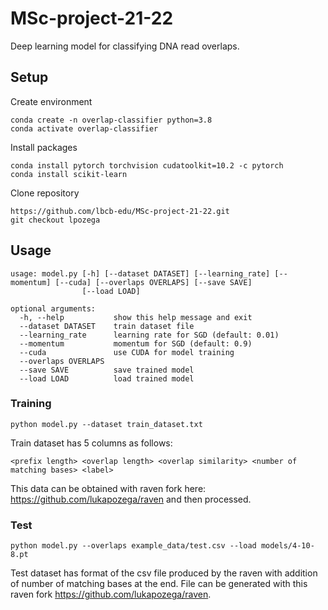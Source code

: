 # MSc-project-21-22

Deep learning model for classifying DNA read overlaps.

## Setup

Create environment
```
conda create -n overlap-classifier python=3.8
conda activate overlap-classifier
```

Install packages
```
conda install pytorch torchvision cudatoolkit=10.2 -c pytorch 
conda install scikit-learn
```

Clone repository

```
https://github.com/lbcb-edu/MSc-project-21-22.git
git checkout lpozega
```

## Usage
```
usage: model.py [-h] [--dataset DATASET] [--learning_rate] [--momentum] [--cuda] [--overlaps OVERLAPS] [--save SAVE]
                [--load LOAD]

optional arguments:
  -h, --help           show this help message and exit
  --dataset DATASET    train dataset file
  --learning_rate      learning rate for SGD (default: 0.01)
  --momentum           momentum for SGD (default: 0.9)
  --cuda               use CUDA for model training
  --overlaps OVERLAPS
  --save SAVE          save trained model
  --load LOAD          load trained model
```

### Training

```
python model.py --dataset train_dataset.txt
```

Train dataset has 5 columns as follows:
```
<prefix length> <overlap length> <overlap similarity> <number of matching bases> <label>
```

This data can be obtained with raven fork here: https://github.com/lukapozega/raven and then processed.

### Test
```
python model.py --overlaps example_data/test.csv --load models/4-10-8.pt
```
Test dataset has format of the csv file produced by the raven with addition of number of matching bases at the end. File can be generated with this raven fork https://github.com/lukapozega/raven.